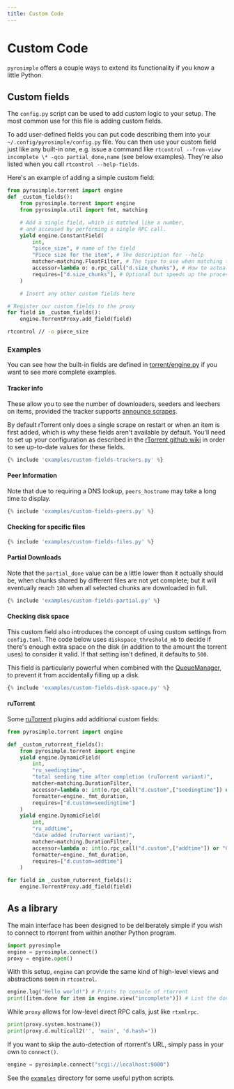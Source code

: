 ```yaml
---
title: Custom Code
---
```


# Custom Code

`pyrosimple` offers a couple ways to extend its functionality if you
know a little Python.

## Custom fields

The ``config.py`` script can be used to add custom logic to your
setup. The most common use for this file is adding custom fields.

To add user-defined fields you can put code describing them into your
``~/.config/pyrosimple/config.py`` file. You can then use your custom
field just like any built-in one, e.g. issue a command like
``rtcontrol --from-view incomplete \* -qco partial_done,name`` (see
below examples). They're also listed when you call ``rtcontrol
--help-fields``.

Here's an example of adding a simple custom field:

```python title="config.py"
from pyrosimple.torrent import engine
def _custom_fields():
    from pyrosimple.torrent import engine
    from pyrosimple.util import fmt, matching

    # Add a single field, which is matched like a number,
    # and accessed by performing a single RPC call.
    yield engine.ConstantField(
        int,
        "piece_size", # name of the field
        "Piece size for the item", # The description for --help
        matcher=matching.FloatFilter, # The type to use when matching the field
        accessor=lambda o: o.rpc_call("d.size_chunks"), # How to actually access the method
        requires=["d.size_chunks"], # Optional but speeds up the process
    )

    # Insert any other custom fields here

# Register our custom fields to the proxy
for field in _custom_fields():
    engine.TorrentProxy.add_field(field)
```
```bash
rtcontrol // -o piece_size
```

### Examples

You can see how the built-in fields are defined in
[torrent/engine.py](https://github.com/kannibalox/pyrosimple/blob/main/src/pyrosimple/torrent/engine.py)
if you want to see more complete examples.

#### Tracker info

These allow you to see the number of downloaders, seeders and leechers
on items, provided the tracker supports [announce
scrapes](https://wiki.theory.org/BitTorrentSpecification#Tracker_.27scrape.27_Convention).

By default rTorrent only does a single scrape on restart or when an
item is first added, which is why these fields aren't available by
default. You'll need to set up your configuration as described in the
[rTorrent github
wiki](https://github.com/rakshasa/rtorrent/wiki/Auto-Scraping) in
order to see up-to-date values for these fields.

```python
{% include 'examples/custom-fields-trackers.py' %}
```

#### Peer Information

Note that due to requiring a DNS lookup, `peers_hostname` may take a
long time to display.

```python
{% include 'examples/custom-fields-peers.py' %}
```

#### Checking for specific files

```python
{% include 'examples/custom-fields-files.py' %}
```

#### Partial Downloads

Note that the `partial_done` value can be a little lower than it
actually should be, when chunks shared by different files are not yet
complete; but it will eventually reach `100` when all selected chunks
are downloaded in full.

```python
{% include 'examples/custom-fields-partial.py' %}
```

#### Checking disk space

This custom field also introduces the concept of using custom settings
from `config.toml`. The code below uses `diskspace_threshold_mb` to
decide if there's enough extra space on the disk (in addition to the
amount the torrent uses) to consider it valid. If that setting isn't
defined, it defaults to `500`.

This field is particularly powerful when combined with the
[QueueManager](pyrotorque-jobs.md#queue-manager), to prevent it from
accidentally filling up a disk.

```python
{% include 'examples/custom-fields-disk-space.py' %}
```

#### ruTorrent

Some [ruTorrent](https://github.com/Novik/ruTorrent) plugins add additional custom fields:
```py
from pyrosimple.torrent import engine

def _custom_rutorrent_fields():
    from pyrosimple.torrent import engine
    yield engine.DynamicField(
        int,
        "ru_seedingtime",
        "total seeding time after completion (ruTorrent variant)",
        matcher=matching.DurationFilter,
        accessor=lambda	o: int(o.rpc_call("d.custom",["seedingtime"]) or "0")/1000,
        formatter=engine._fmt_duration,
        requires=["d.custom=seedingtime"]
    )
    yield engine.DynamicField(
        int,
        "ru_addtime",
        "date added (ruTorrent variant)",
        matcher=matching.DurationFilter,
        accessor=lambda o: int(o.rpc_call("d.custom",["addtime"]) or "0")/1000,
        formatter=engine._fmt_duration,
        requires=["d.custom=addtime"]
    )

for field in _custom_rutorrent_fields():
    engine.TorrentProxy.add_field(field)
```

## As a library

The main interface has been designed to be deliberately simple if you
wish to connect to rtorrent from within another Python program.

```python
import pyrosimple
engine = pyrosimple.connect()
proxy = engine.open()
```

With this setup, `engine` can provide the same kind of high-level
views and abstractions seen in `rtcontrol`.

```python
engine.log("Hello world!") # Prints to console of rtorrent
print([item.done for item in engine.view("incomplete")]) # List the done percentage for torrents in the incomplete view
```

While `proxy` allows for low-level direct RPC calls, just like
`rtxmlrpc`.

```python
print(proxy.system.hostname())
print(proxy.d.multicall2('', 'main', 'd.hash='))
```

If you want to skip the auto-detection of rtorrent's URL, simply pass
in your own to `connect()`.

```python
engine = pyrosimple.connect("scgi://localhost:9000")
```

See the
[`examples`](https://github.com/kannibalox/pyrosimple/tree/main/docs/examples)
directory for some useful python scripts.
